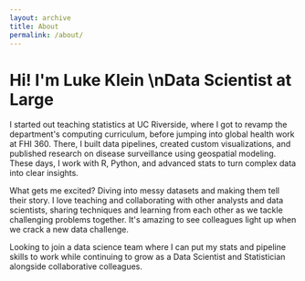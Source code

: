 ```yaml
---
layout: archive
title: About
permalink: /about/
---
```

# Hi! I'm Luke Klein \nData Scientist at Large

I started out teaching statistics at UC Riverside, where I got to revamp the department's computing curriculum, before jumping into global health work at FHI 360. There, I built data pipelines, created custom visualizations, and published research on disease surveillance using geospatial modeling. These days, I work with R, Python, and advanced stats to turn complex data into clear insights.

What gets me excited? Diving into messy datasets and making them tell their story. I love teaching and collaborating with other analysts and data scientists, sharing techniques and learning from each other as we tackle challenging problems together. It's amazing to see colleagues light up when we crack a new data challenge.

Looking to join a data science team where I can put my stats and pipeline skills to work while continuing to grow as a Data Scientist and Statistician alongside collaborative colleagues.